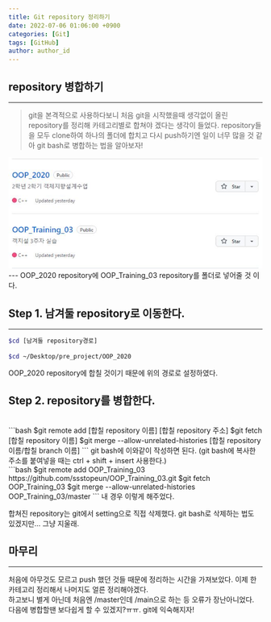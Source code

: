 ```yaml
---
title: Git repository 정리하기
date: 2022-07-06 01:06:00 +0900
categories: [Git]
tags: [GitHub] 
author: author_id 
---
```


## repository 병합하기
---
>git을 본격적으로 사용하다보니 처음 git을 시작했을때 생각없이 올린 repository를 정리해 카테고리별로 합쳐야 겠다는 생각이 들었다. repository들을 모두 clone하여 하나의 폴더에 합치고 다시 push하기엔 일이 너무 많을 것 같아 git bash로 병합하는 법을 알아보자!

<img src="/assets/img/2022.07/06-1.jpg" alt="init picture">
---
OOP_2020 repository에 OOP_Training_03 repository를 폴더로 넣어줄 것 이다.

## Step 1. 남겨둘 repository로 이동한다.
---
```bash
$cd [남겨둘 repository경로]
```
```bash
$cd ~/Desktop/pre_project/OOP_2020
```
OOP_2020 repository에 합칠 것이기 때문에 위의 경로로 설정하였다.

## Step 2. repository를 병합한다.
<br>
```bash
$git remote add [합칠 repository 이름] [합칠 repository 주소]
$git fetch [합칠 repository 이름]
$git merge --allow-unrelated-histories [합칠 repository 이름/합칠 branch 이름]
```
git bash에 이와같이 작성하면 된다.  
(git bash에 복사한 주소를 붙여넣을 때는 ctrl + shift +  insert 사용한다.)
<br>
```bash
$git remote add OOP_Training_03 https://github.com/ssstopeun/OOP_Training_03.git
$git fetch OOP_Training_03
$git merge --allow-unrelated-histories OOP_Training_03/master
```
내 경우 이렇게 해주었다.

합쳐진 repository는 git에서 setting으로 직접 삭제했다. git bash로 삭제하는 법도 있겠지만... 그냥 지울래.
## 마무리
---
처음에 아무것도 모르고 push 했던 것들 때문에 정리하는 시간을 가져보았다.  이제 한 카테고리 정리해서 나머지도 얼른 정리해야겠다.  
하고보니 별게 아닌데 처음엔 /master인데 /main으로 하는 등 오류가 장난아니었다. 다음에 병합할땐 보다쉽게 할 수 있겠지?ㅠㅠ. git에 익숙해지자!
